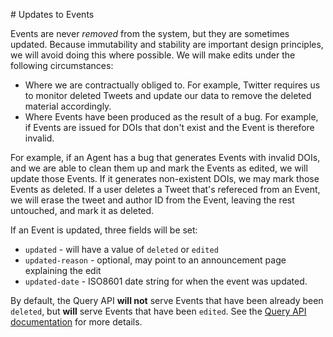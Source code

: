 # Updates to Events

Events are never *removed* from the system, but they are sometimes updated. Because immutability and stability are important design principles, we will avoid doing this where possible. We will make edits under the following circumstances:

 - Where we are contractually obliged to. For example, Twitter requires us to monitor deleted Tweets and update our data to remove the deleted material accordingly.
 - Where Events have been produced as the result of a bug. For example, if Events are issued for DOIs that don't exist and the Event is therefore invalid.

For example, if an Agent has a bug that generates Events with invalid DOIs, and we are able to clean them up and mark the Events as edited, we will update those Events. If it generates non-existent DOIs, we may mark those Events as deleted. If a user deletes a Tweet that's refereced from an Event, we will erase the tweet and author ID from the Event, leaving the rest untouched, and mark it as deleted.

If an Event is updated, three fields will be set:

 - `updated` - will have a value of `deleted` or `edited`
 - `updated-reason` - optional, may point to an announcement page explaining the edit
 - `updated-date` - ISO8601 date string for when the event was updated.

By default, the Query API **will not** serve Events that have been already been `deleted`, but **will** serve Events that have been `edited`. See the [Query API documentation](/service/query-api) for more details.
